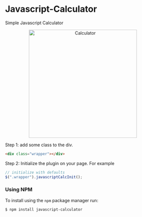 # Javascript-Calculator
Simple Javascript Calculator
<p align="center">
  <img src="https://compass1.org/wp-content/uploads/2015/06/Calculator_clipped_rev_1.png" width="350" title="Calculator">
</p>

Step 1: add some class to the div.

```html
<div class="wrapper"></div>
```

Step 2: Initialize the plugin on your page. For example

```javascript
// initialize with defaults
$(".wrapper").javascriptCalcInit();
```
### Using NPM
To install using the `npm` package manager run:

`$ npm install javascript-calculator`